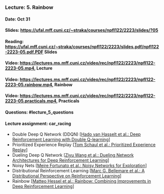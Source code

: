 ### Lecture: 5. Rainbow
#### Date: Oct 31
#### Slides: https://ufal.mff.cuni.cz/~straka/courses/npfl122/2223/slides/?05
#### Reading: https://ufal.mff.cuni.cz/~straka/courses/npfl122/2223/slides.pdf/npfl122-2223-05.pdf,PDF Slides
#### Video: https://lectures.ms.mff.cuni.cz/video/rec/npfl122/2223/npfl122-2223-05.mp4, Lecture
#### Video: https://lectures.ms.mff.cuni.cz/video/rec/npfl122/2223/npfl122-2223-05.rainbow.mp4, Rainbow
#### Video: https://lectures.ms.mff.cuni.cz/video/rec/npfl122/2223/npfl122-2223-05.practicals.mp4, Practicals
#### Questions: #lecture_5_questions
#### Lecture assignment: car_racing

- Double Deep Q Network (DDQN) [[Hado van Hasselt et al.: Deep Reinforcement Learning with Double Q-learning](https://arxiv.org/abs/1509.06461)]
- Prioritized Experience Replay [[Tom Schaul et al.: Prioritized Experience Replay](https://arxiv.org/abs/1511.05952)]
- Dueling Deep Q Network [[Ziyu Wang et al.: Dueling Network Architectures for Deep Reinforcement Learning](https://arxiv.org/abs/1511.06581)]
- Noisy Nets [[Meire Fortunato et al.: Noisy Networks for Exploration](https://arxiv.org/abs/1706.10295)]
- Distributional Reinforcement Learning [[Marc G. Bellemare et al.: A Distributional Perspective on Reinforcement Learning](https://arxiv.org/abs/1707.06887)]
- Rainbow [[Matteo Hessel et al.: Rainbow: Combining Improvements in Deep Reinforcement Learning](https://arxiv.org/abs/1710.02298)]

